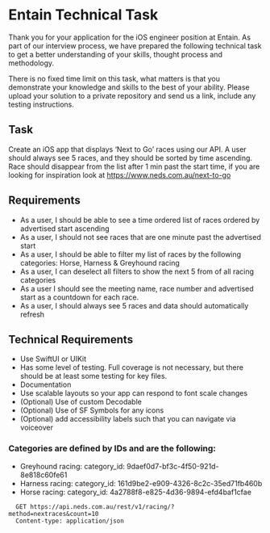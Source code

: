 # Entain Technical Task

Thank you for your application for the iOS engineer position at Entain. As part of our interview process, we have prepared the following technical task to get a better understanding of your skills, thought process and methodology.

There is no fixed time limit on this task, what matters is that you demonstrate your knowledge and skills to the best of your ability. Please upload your solution to a private repository and send us a link, include any testing instructions.

## Task

Create an iOS app that displays ‘Next to Go’ races using our API.
A user should always see 5 races, and they should be sorted by time ascending. Race should disappear from the list after 1 min past the start time, if you are looking for inspiration look at https://www.neds.com.au/next-to-go

## Requirements

- As a user, I should be able to see a time ordered list of races ordered by advertised start ascending
- As a user, I should not see races that are one minute past the advertised start
- As a user, I should be able to filter my list of races by the following categories: Horse, Harness & Greyhound racing
- As a user, I can deselect all filters to show the next 5 from of all racing categories
- As a user I should see the meeting name, race number and advertised start as a countdown for each race.
- As a user, I should always see 5 races and data should automatically refresh

## Technical Requirements

- Use SwiftUI or UIKit
- Has some level of testing. Full coverage is not necessary, but there should be at least some testing for key files.
- Documentation
- Use scalable layouts so your app can respond to font scale changes
- (Optional) Use of custom Decodable
- (Optional) Use of SF Symbols for any icons
- (Optional) add accessibility labels such that you can navigate via voiceover

### Categories are defined by IDs and are the following:

- Greyhound racing: category_id: 9daef0d7-bf3c-4f50-921d-8e818c60fe61
- Harness racing: category_id: 161d9be2-e909-4326-8c2c-35ed71fb460b
- Horse racing: category_id: 4a2788f8-e825-4d36-9894-efd4baf1cfae

```
  GET https://api.neds.com.au/rest/v1/racing/?method=nextraces&count=10
  Content-type: application/json
```
